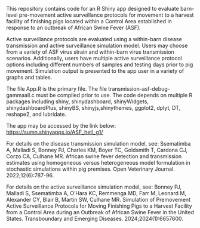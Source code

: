This repository contains code for an R Shiny app designed to evaluate barn-level pre-movement active surveillance protocols for movement to a harvest facility of finishing pigs located within a Control Area established in response to an outbreak of African Swine Fever (ASF).

Active surveillance protocols are evaluated using a within-barn disease transmission and active surveillance simulation model. Users may choose from a variety of ASF virus strain and within-barn virus transmission scenarios. Additionally, users have multiple active surveillance protocol options including different numbers of samples and testing days prior to pig movement. Simulation output is presented to the app user in a variety of graphs and tables.

The file App.R is the primary file. The file transmission-asf-debug-gammaall.c must be compiled prior to use. The code depends on multiple R packages including shiny, shinydashboard, shinyWidgets, shinydashboardPlus, shinyBS, shinyjs,shinythemes, ggplot2, dplyt, DT, reshape2, and lubridate.

The app may be accessed by the link below:
https://sumn.shinyapps.io/ASF_hetl_g1/


For details on the disease transmission simulation model, see: 
Ssematimba A, Malladi S, Bonney PJ, Charles KM, Boyer TC, Goldsmith T, Cardona CJ, Corzo CA, Culhane MR. African swine fever detection and transmission estimates using homogeneous versus heterogeneous model formulation in stochastic simulations within pig premises. Open Veterinary Journal. 2022;12(6):787-96.

For details on the active surveillance simulation model, see: 
Bonney PJ, Malladi S, Ssematimba A, O’Hara KC, Remmenga MD, Farr M, Leonard M, Alexander CY, Blair B, Martin SW, Culhane MR. Simulation of Premovement Active Surveillance Protocols for Moving Finishing Pigs to a Harvest Facility from a Control Area during an Outbreak of African Swine Fever in the United States. Transboundary and Emerging Diseases. 2024;2024(1):6657600.
